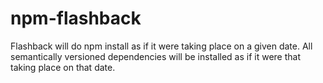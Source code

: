 npm-flashback
=============

Flashback will do npm install as if it were taking place on a given date.  All semantically versioned dependencies will be installed as if it were that taking place on that date.
